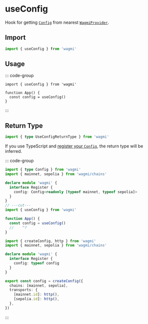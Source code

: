 # useConfig

Hook for getting [`Config`](/react/api/createConfig#config) from nearest [`WagmiProvider`](/react/WagmiProvider).

## Import

```ts
import { useConfig } from 'wagmi'
```

## Usage

::: code-group
```tsx [index.tsx]
import { useConfig } from 'wagmi'

function App() {
  const config = useConfig()
}
```

:::

## Return Type

```ts
import { type UseConfigReturnType } from 'wagmi'
```

If you use TypeScript and [register your `Config`](/react/typescript#register-config), the return type will be inferred.

::: code-group
```ts twoslash [index.tsx]
import { type Config } from 'wagmi'
import { mainnet, sepolia } from 'wagmi/chains'

declare module 'wagmi' {
  interface Register {
    config: Config<readonly [typeof mainnet, typeof sepolia]>
  }
}
// ---cut---
import { useConfig } from 'wagmi'

function App() {
  const config = useConfig()
  //    ^?
}
```

```ts [config.ts]
import { createConfig, http } from 'wagmi'
import { mainnet, sepolia } from 'wagmi/chains'

declare module 'wagmi' {
  interface Register {
    config: typeof config
  }
}

export const config = createConfig({
  chains: [mainnet, sepolia],
  transports: {
    [mainnet.id]: http(),
    [sepolia.id]: http(),
  },
})
```

:::
